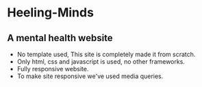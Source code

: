 # Heeling-Minds
## A mental health website

- No template used, This site is completely made it from scratch.
- Only html, css and javascript is used, no other frameworks.
- Fully responsive website.
- To make site responsive we've used media queries.
